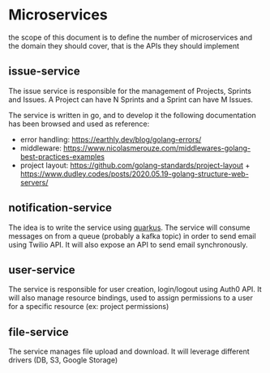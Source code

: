 # Microservices
the scope of this document is to define the number of microservices and the domain they should cover, that is the APIs they should implement

## issue-service
The issue service is responsible for the management of Projects, Sprints and Issues.
A Project can have N Sprints and a Sprint can have M Issues.

The service is written in go, and to develop it the following documentation has been browsed and used as reference:
* error handling: https://earthly.dev/blog/golang-errors/
* middleware: https://www.nicolasmerouze.com/middlewares-golang-best-practices-examples
* project layout: https://github.com/golang-standards/project-layout + https://www.dudley.codes/posts/2020.05.19-golang-structure-web-servers/

## notification-service
The idea is to write the service using [quarkus](https://quarkus.io/). 
The service will consume messages on from a queue (probably a kafka topic) in order to send email using Twilio API. 
It will also expose an API to send email synchronously.

## user-service
The service is responsible for user creation, login/logout using Auth0 API. 
It will also manage resource bindings, used to assign permissions to a user for a specific resource (ex: project permissions) 

## file-service
The service manages file upload and download.
It will leverage different drivers (DB, S3, Google Storage)